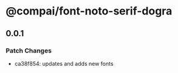 # @compai/font-noto-serif-dogra

## 0.0.1
### Patch Changes

- ca38f854: updates and adds new fonts
